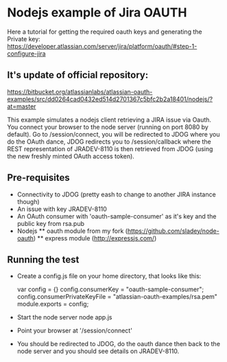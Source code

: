 # Nodejs example of Jira OAUTH
Here a tutorial for getting the  required oauth keys and generating the Private key: 
https://developer.atlassian.com/server/jira/platform/oauth/#step-1-configure-jira

## It's update of official repository:
https://bitbucket.org/atlassianlabs/atlassian-oauth-examples/src/dd0264cad0432ed514d2701367c5bfc2b2a18401/nodejs/?at=master



This example simulates a nodejs client retrieving a JIRA issue via Oauth.  You connect your browser to the node server (running on port 8080 by default).
Go to /session/connect, you will be redirected to JDOG where you do the OAuth dance, JDOG redirects you to /session/callback where the REST representation
of JRADEV-8110 is then retrieved from JDOG (using the new freshly minted OAuth access token).

## Pre-requisites
* Connectivity to JDOG (pretty eash to change to another JIRA instance though)
* An issue with key JRADEV-8110
* An OAuth consumer with 'oauth-sample-consumer' as it's key and the public key from rsa.pub
* Nodejs
** oauth module from my fork (https://github.com/sladey/node-oauth)
** express module (http://expressjs.com/)


## Running the test
* Create a config.js file on your home directory, that looks like this:

	var config = {}
	config.consumerKey = "oauth-sample-consumer";
	config.consumerPrivateKeyFile = "atlassian-oauth-examples/rsa.pem"
	module.exports = config;

* Start the node server 
	node app.js
* Point your browser at '/session/connect'
* You should be redirected to JDOG, do the oauth dance then back to the node server and you should see details on JRADEV-8110.